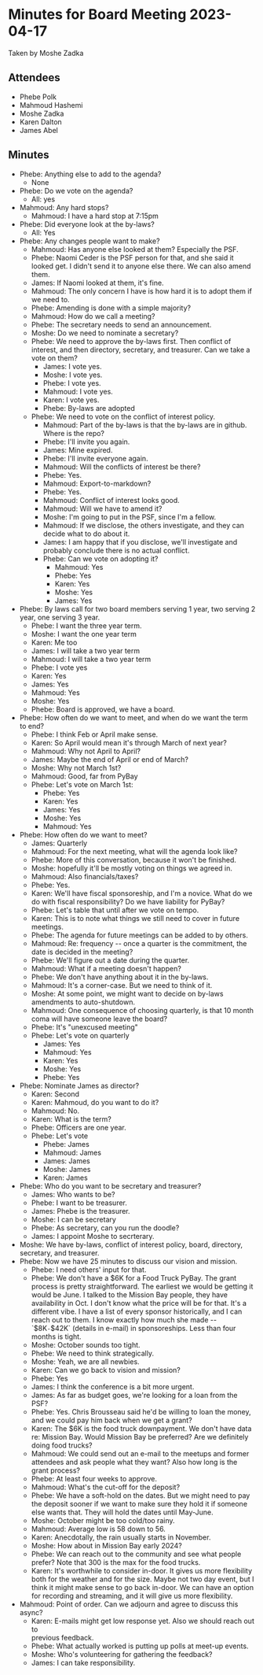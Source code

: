# Minutes for Board Meeting 2023-04-17

Taken by Moshe Zadka

## Attendees

* Phebe Polk
* Mahmoud Hashemi
* Moshe Zadka
* Karen Dalton
* James Abel

## Minutes

* Phebe: Anything else to add to the agenda?
  * None
* Phebe: Do we vote on the agenda?
  * All: yes
* Mahmoud: Any hard stops?
  * Mahmoud: I have a hard stop at 7:15pm
* Phebe: Did everyone look at the by-laws?
  * All: Yes
* Phebe: Any changes people want to make?
  * Mahmoud: Has anyone else looked at them? Especially the PSF.
  * Phebe: Naomi Ceder is the PSF person for that, and she said it looked get.
           I didn't send it to anyone else there. We can also amend them.
  * James: If Naomi looked at them, it's fine.
  * Mahmoud: The only concern I have is how hard it is to adopt them
             if we need to.
  * Phebe: Amending is done with a simple majority?
  * Mahmoud: How do we call a meeting?
  * Phebe: The secretary needs to send an announcement.
  * Moshe: Do we need to nominate a secretary?
  * Phebe: We need to approve the by-laws first. Then conflict of interest,
    and then directory, secretary, and treasurer.
    Can we take a vote on them?
    * James: I vote yes.
    * Moshe: I vote yes.
    * Phebe: I vote yes.
    * Mahmoud: I vote yes.
    * Karen: I vote yes.
    * Phebe: By-laws are adopted
  * Phebe: We need to vote on the conflict of interest policy.
    * Mahmoud: Part of the by-laws is that the by-laws are in github. 
      Where is the repo?
    * Phebe: I'll invite you again.
    * James: Mine expired.
    * Phebe: I'll invite everyone again.
    * Mahmoud: Will the conflicts of interest be there?
    * Phebe: Yes.
    * Mahmoud: Export-to-markdown?
    * Phebe: Yes.
    * Mahmoud: Conflict of interest looks good.
    * Mahmoud: Will we have to amend it?
    * Moshe: I'm going to put in the PSF, since I'm a fellow.
    * Mahmoud: If we disclose, the others investigate, and they can decide
      what to do about it.
    * James: I am happy that if you disclose, we'll investigate and probably
      conclude there is no actual conflict.
    * Phebe: Can we vote on adopting it?
      * Mahmoud: Yes
      * Phebe: Yes
      * Karen: Yes
      * Moshe: Yes
      * James: Yes
* Phebe: By laws call for two board members serving 1 year, two serving 2 year, one serving 3 year.
  * Phebe: I want the three year term.
  * Moshe: I want the one year term
  * Karen: Me too
  * James: I will take a two year term
  * Mahmoud: I will take a two year term
  * Phebe: I vote yes
  * Karen: Yes
  * James: Yes
  * Mahmoud: Yes
  * Moshe: Yes
  * Phebe: Board is approved, we have a board.
* Phebe: How often do we want to meet, and when do we want the term to end?
  * Phebe: I think Feb or April make sense.
  * Karen: So April would mean it's through March of next year?
  * Mahmoud: Why not April to April?
  * James: Maybe the end of April or end of March?
  * Moshe: Why not March 1st?
  * Mahmoud: Good, far from PyBay
  * Phebe: Let's vote on March 1st:
    * Phebe: Yes
    * Karen: Yes
    * James: Yes
    * Moshe: Yes
    * Mahmoud: Yes
* Phebe: How often do we want to meet?
  * James: Quarterly
  * Mahmoud: For the next meeting, what will the agenda look like?
  * Phebe: More of this conversation, because it won't be finished.
  * Moshe: hopefully it'll be mostly voting on things we agreed in.
  * Mahmoud: Also financials/taxes?
  * Phebe: Yes.
  * Karen: We'll have fiscal sponsoreship, and I'm a novice.
    What do we do with fiscal responsibility?
    Do we have liability for PyBay?
  * Phebe: Let's table that until after we vote on tempo.
  * Karen: This is to note what things we still need to cover in
           future meetings.
  * Phebe: The agenda for future meetings can be added to by others.
  * Mahmoud: Re: frequency -- once a quarter is the commitment,
    the date is decided in the meeting?
  * Phebe: We'll figure out a date during the quarter.
  * Mahmoud: What if a meeting doesn't happen?
  * Phebe: We don't have anything about it in the by-laws.
  * Mahmoud: It's a corner-case. But we need to think of it.
  * Moshe: At some point, we might want to decide on by-laws amendments
    to auto-shutdown.
  * Mahmoud: One consequence of choosing quarterly, is that 10 month coma
    will have someone leave the board?
  * Phebe: It's "unexcused meeting"
  * Phebe: Let's vote on quarterly
    * James: Yes
    * Mahmoud: Yes
    * Karen: Yes
    * Moshe: Yes
    * Phebe: Yes
* Phebe: Nominate James as director?
  * Karen: Second
  * Karen: Mahmoud, do you want to do it?
  * Mahmoud: No.
  * Karen: What is the term?
  * Phebe: Officers are one year.
  * Phebe: Let's vote
    * Phebe: James
    * Mahmoud: James
    * James: James
    * Moshe: James
    * Karen: James
* Phebe: Who do you want to be secretary and treasurer?
  * James: Who wants to be?
  * Phebe: I want to be treasurer.
  * James: Phebe is the treasurer.
  * Moshe: I can be secretary
  * Phebe: As secretary, can you run the doodle?
  * James: I appoint Moshe to secrterary.
* Moshe: We have by-laws, conflict of interest policy, board, directory, secretary, and treasurer.
* Phebe: Now we have 25 minutes to discuss our vision and mission.
  * Phebe: I need others' input for that.
  * Phebe: We don't have a $6K for a Food Truck PyBay.
    The grant process is pretty straightforward. The earliest we would be
    getting it would be June. I talked to the Mission Bay people, they
    have availability in Oct. I don't know what the price will be for that.
    It's a different vibe.
    I have a list of every sponsor historically, and I can reach out to them.
    I know exactly how much she made -- `$8K`-`$42K` (details in e-mail)
    in sponsoreships.
    Less than four months is tight.
  * Moshe: October sounds too tight.
  * Phebe: We need to think strategically.
  * Moshe: Yeah, we are all newbies.
  * Karen: Can we go back to vision and mission?
  * Phebe: Yes
  * James: I think the conference is a bit more urgent.
  * James: As far as budget goes, we're looking for a loan from the PSF?
  * Phebe: Yes. Chris Brousseau said he'd be willing to loan the money,
    and we could pay him back when we get a grant?
  * Karen: The $6K is the food truck downpayment. We don't have data re:
    Mission Bay. Would Mission Bay be preferred?
    Are we definitely doing food trucks?
  * Mahmoud: We could send out an e-mail to the meetups and former attendees
    and ask people what they want? Also how long is the grant process?
  * Phebe: At least four weeks to approve.
  * Mahmoud: What's the cut-off for the deposit?
  * Phebe: We have a soft-hold on the dates. But we might need to pay the deposit sooner if we want to make sure they hold it if someone else wants that. They will hold the dates until May-June.
  * Moshe: October might be too cold/too rainy.
  * Mahmoud: Average low is 58 down to 56.
  * Karen: Anecdotally, the rain usually starts in November.
  * Moshe: How about in Mission Bay early 2024?
  * Phebe: We can reach out to the community and see what people prefer? Note that 300 is the max for the food trucks.
  * Karen: It's worthwhile to consider in-door. It gives us more flexibility both for the weather and for the size. Maybe not two day event, but I think it might make sense to go back in-door. We can have an option for recording and streaming, and it will give us more flexibility.
* Mahmoud: Point of order. Can we adjourn and agree to discuss this async?
  * Karen: E-mails might get low response yet. Also we should reach out to\
    previous feedback.
  * Phebe: What actually worked is putting up polls at meet-up events.
  * Moshe: Who's volunteering for gathering the feedback?
  * James: I can take responsibility.
